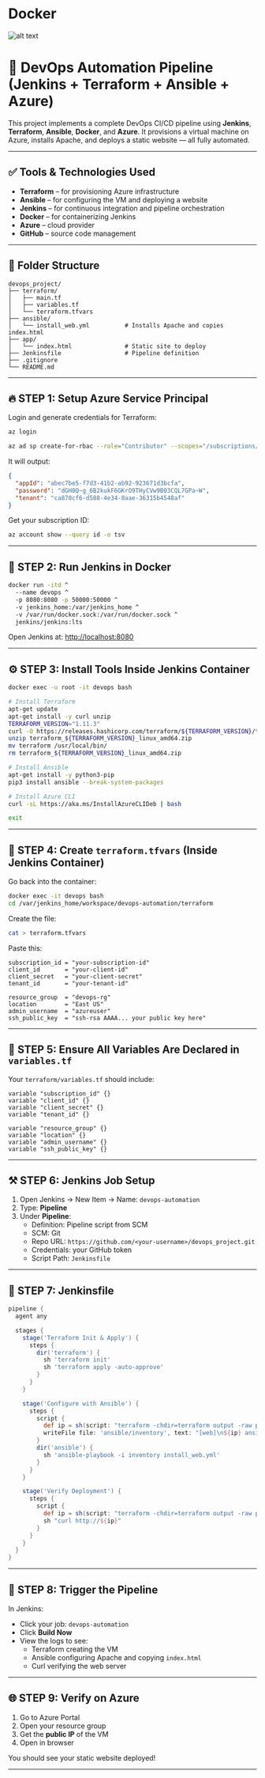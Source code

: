 # Docker 

![alt text](image.png)








# 🚀 DevOps Automation Pipeline (Jenkins + Terraform + Ansible + Azure)

This project implements a complete DevOps CI/CD pipeline using **Jenkins**, **Terraform**, **Ansible**, **Docker**, and **Azure**. It provisions a virtual machine on Azure, installs Apache, and deploys a static website — all fully automated.

---

## ✅ Tools & Technologies Used

- **Terraform** – for provisioning Azure infrastructure
- **Ansible** – for configuring the VM and deploying a website
- **Jenkins** – for continuous integration and pipeline orchestration
- **Docker** – for containerizing Jenkins
- **Azure** – cloud provider
- **GitHub** – source code management

---

## 📁 Folder Structure

```
devops_project/
├── terraform/
│   ├── main.tf
│   ├── variables.tf
│   └── terraform.tfvars        
├── ansible/
│   └── install_web.yml          # Installs Apache and copies index.html
├── app/
│   └── index.html               # Static site to deploy
├── Jenkinsfile                  # Pipeline definition
├── .gitignore
└── README.md
```

---

## 🔥 STEP 1: Setup Azure Service Principal

Login and generate credentials for Terraform:

```bash
az login

az ad sp create-for-rbac --role="Contributor" --scopes="/subscriptions/05580e5b-033d-48aa-aa79-e0084956bfb7"
```

It will output:

```json
{
  "appId": "abec7be5-f7d3-41b2-ab92-923671d3bcfa",
  "password": "dGH8Q~g_6B2kukF6GKrO9THyCVw9B03CQL7GPa~W",
  "tenant": "ca870cf6-d588-4e34-8aae-36315b4548af"
}
```

Get your subscription ID:

```bash
az account show --query id -o tsv
```

---

## 🐳 STEP 2: Run Jenkins in Docker

```bash
docker run -itd ^
  --name devops ^
  -p 8080:8080 -p 50000:50000 ^
  -v jenkins_home:/var/jenkins_home ^
  -v /var/run/docker.sock:/var/run/docker.sock ^
  jenkins/jenkins:lts
```

Open Jenkins at: [http://localhost:8080](http://localhost:8080)

---

## ⚙️ STEP 3: Install Tools Inside Jenkins Container

```bash
docker exec -u root -it devops bash

# Install Terraform
apt-get update
apt-get install -y curl unzip
TERRAFORM_VERSION="1.11.3"
curl -O https://releases.hashicorp.com/terraform/${TERRAFORM_VERSION}/terraform_${TERRAFORM_VERSION}_linux_amd64.zip
unzip terraform_${TERRAFORM_VERSION}_linux_amd64.zip
mv terraform /usr/local/bin/
rm terraform_${TERRAFORM_VERSION}_linux_amd64.zip

# Install Ansible
apt-get install -y python3-pip
pip3 install ansible --break-system-packages

# Install Azure CLI
curl -sL https://aka.ms/InstallAzureCLIDeb | bash

exit
```

---

## 📂 STEP 4: Create `terraform.tfvars` (Inside Jenkins Container)

Go back into the container:

```bash
docker exec -it devops bash
cd /var/jenkins_home/workspace/devops-automation/terraform
```

Create the file:

```bash
cat > terraform.tfvars
```

Paste this:

```hcl
subscription_id = "your-subscription-id"
client_id       = "your-client-id"
client_secret   = "your-client-secret"
tenant_id       = "your-tenant-id"

resource_group  = "devops-rg"
location        = "East US"
admin_username  = "azureuser"
ssh_public_key  = "ssh-rsa AAAA... your public key here"
```

---

## 🧱 STEP 5: Ensure All Variables Are Declared in `variables.tf`

Your `terraform/variables.tf` should include:

```hcl
variable "subscription_id" {}
variable "client_id" {}
variable "client_secret" {}
variable "tenant_id" {}

variable "resource_group" {}
variable "location" {}
variable "admin_username" {}
variable "ssh_public_key" {}
```

---

## ⚒️ STEP 6: Jenkins Job Setup

1. Open Jenkins → New Item → Name: `devops-automation`
2. Type: **Pipeline**
3. Under **Pipeline**:
   - Definition: Pipeline script from SCM
   - SCM: Git
   - Repo URL: `https://github.com/<your-username>/devops_project.git`
   - Credentials: your GitHub token
   - Script Path: `Jenkinsfile`

---

## 📜 STEP 7: Jenkinsfile

```groovy
pipeline {
  agent any

  stages {
    stage('Terraform Init & Apply') {
      steps {
        dir('terraform') {
          sh 'terraform init'
          sh 'terraform apply -auto-approve'
        }
      }
    }

    stage('Configure with Ansible') {
      steps {
        script {
          def ip = sh(script: "terraform -chdir=terraform output -raw public_ip", returnStdout: true).trim()
          writeFile file: 'ansible/inventory', text: "[web]\n${ip} ansible_user=azureuser ansible_ssh_private_key_file=/var/jenkins_home/.ssh/id_rsa"
        }
        dir('ansible') {
          sh 'ansible-playbook -i inventory install_web.yml'
        }
      }
    }

    stage('Verify Deployment') {
      steps {
        script {
          def ip = sh(script: "terraform -chdir=terraform output -raw public_ip", returnStdout: true).trim()
          sh "curl http://${ip}"
        }
      }
    }
  }
}
```

---

## 🧪 STEP 8: Trigger the Pipeline

In Jenkins:

- Click your job: `devops-automation`
- Click **Build Now**
- View the logs to see:
  - Terraform creating the VM
  - Ansible configuring Apache and copying `index.html`
  - Curl verifying the web server

---

## 🌐 STEP 9: Verify on Azure

1. Go to Azure Portal
2. Open your resource group
3. Get the **public IP** of the VM
4. Open in browser


You should see your static website deployed!

---
